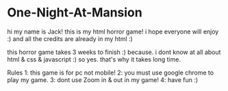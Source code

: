 # One-Night-At-Mansion
hi my name is Jack!
this is my html horror game!
i hope everyone will enjoy :)
and all the credits are already in my html :)

this horror game takes 3 weeks to finish :)
because. i dont know at all about html & css & javascript :)
so yes. that's why it takes long time.

Rules
1: this game is for pc not mobile!
2: you must use google chrome to play my game.
3: dont use Zoom in & out in my game!
4: have fun :)
